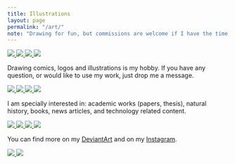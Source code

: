 ```yaml
---
title: Illustrations
layout: page
permalink: "/art/"
note: "Drawing for fun, but commissions are welcome if I have the time."
---
```


<div class="ui small images">
    <a href="/art/alonzo-and-lambda/">
        <img src="/assets/pages/art/alonzo_and_lambda_by_kinow-d5tqvau.png">
    </a>
    <a href="/art/jean-luc-picard/">
        <img src="/assets/pages/art/jean-luc-picard-original-size.jpg">
    </a>
    <a href="/art/daienny-lima/">
        <img src="/assets/pages/art/daienny-lima-compare.jpg">
    </a>
    <a href="/art/stink-bug/">
        <img src="/assets/pages/art/stink-bug-smaller.png">
    </a>
</div>

Drawing comics, logos and illustrations is my hobby. If you have any question, or would like to use my work,
just drop me a message.

<div class="ui small images">
    <a href="/art/dog/">
        <img src="/assets/pages/art/dog.png">
    </a>
    <a href="/art/o-corvo/">
        <img src="/assets/pages/art/o-corvo.png">
    </a>
    <a href="/art/southern-royal-albatross/">
        <img src="/assets/pages/art/southern-royal-albatross.png">
    </a>
    <a href="/art/terra-celta-elcio/">
        <img src="/assets/pages/art/terra_celta_s_vocal_elcio_by_kinow-dau42sh.png">
    </a>
</div>

I am specially interested in: academic works (papers, thesis), natural history, books, news articles,
and technology related content.

<div class="ui small images">
    <a href="/art/plane1/">
        <img src="/assets/pages/art/plane1.png">
    </a>
    <a href="/art/simone/">
        <img src="/assets/pages/art/simone.png">
    </a>
    <a href="/art/green-skull/">
        <img src="/assets/pages/art/green-skull-full.png">
    </a>
    <a href="/art/domestic-violence/">
        <img src="/assets/pages/art/domestic-violence.png">
    </a>
</div>

You can find more on my <a href="http://kinow.deviantart.com/gallery/">DeviantArt</a> and on my
<a href="https://www.instagram.com/brunokinoshita/">Instagram</a>.

<div class="ui small images">
    <a href="/art/royal-spoonbill/">
        <img src="/assets/pages/art/royal-spoonbill.png">
    </a>
    <a href="/art/old-hands/">
        <img src="/assets/pages/art/old-hands.png">
    </a>
</div>

